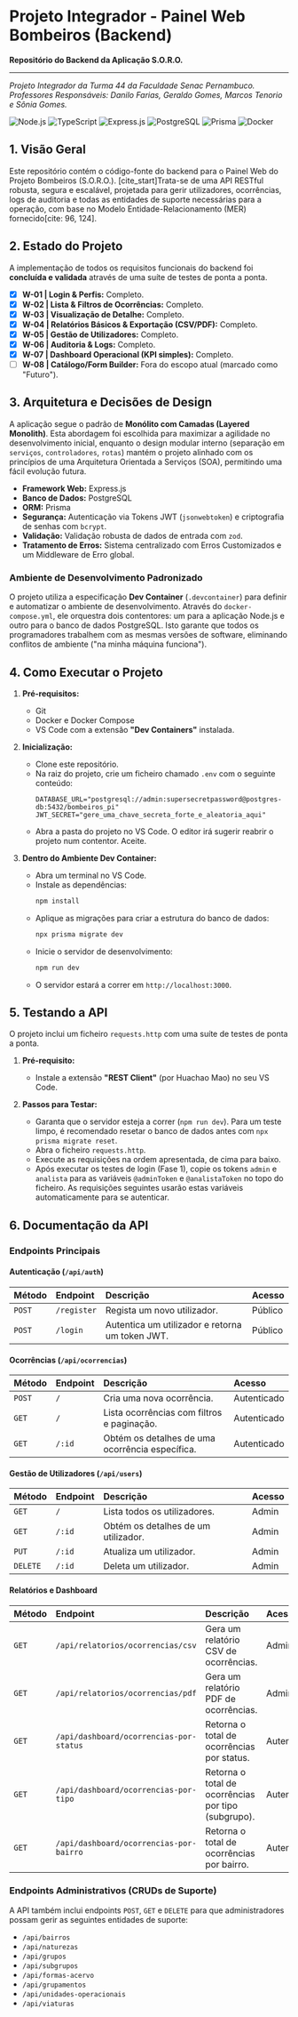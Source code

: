 # Projeto Integrador - Painel Web Bombeiros (Backend)

**Repositório do Backend da Aplicação S.O.R.O.**

---

*Projeto Integrador da Turma 44 da Faculdade Senac Pernambuco.*
*Professores Responsáveis: Danilo Farias, Geraldo Gomes, Marcos Tenorio e Sônia Gomes.*

![Node.js](https://img.shields.io/badge/Node.js-339933?style=for-the-badge&logo=nodedotjs&logoColor=white) ![TypeScript](https://img.shields.io/badge/TypeScript-3178C6?style=for-the-badge&logo=typescript&logoColor=white) ![Express.js](https://img.shields.io/badge/Express.js-000000?style=for-the-badge&logo=express&logoColor=white) ![PostgreSQL](https://img.shields.io/badge/PostgreSQL-4169E1?style=for-the-badge&logo=postgresql&logoColor=white) ![Prisma](https://img.shields.io/badge/Prisma-2D3748?style=for-the-badge&logo=prisma&logoColor=white) ![Docker](https://img.shields.io/badge/Docker-2496ED?style=for-the-badge&logo=docker&logoColor=white)

## 1. Visão Geral

Este repositório contém o código-fonte do backend para o Painel Web do Projeto Bombeiros (S.O.R.O.). [cite_start]Trata-se de uma API RESTful robusta, segura e escalável, projetada para gerir utilizadores, ocorrências, logs de auditoria e todas as entidades de suporte necessárias para a operação, com base no Modelo Entidade-Relacionamento (MER) fornecido[cite: 96, 124].

## 2. Estado do Projeto

A implementação de todos os requisitos funcionais do backend foi **concluída e validada** através de uma suíte de testes de ponta a ponta.

-   [x] **W-01 | Login & Perfis:** Completo.
-   [x] **W-02 | Lista & Filtros de Ocorrências:** Completo.
-   [x] **W-03 | Visualização de Detalhe:** Completo.
-   [x] **W-04 | Relatórios Básicos & Exportação (CSV/PDF):** Completo.
-   [x] **W-05 | Gestão de Utilizadores:** Completo.
-   [x] **W-06 | Auditoria & Logs:** Completo.
-   [x] **W-07 | Dashboard Operacional (KPI simples):** Completo.
-   [ ] **W-08 | Catálogo/Form Builder:** Fora do escopo atual (marcado como "Futuro").

## 3. Arquitetura e Decisões de Design

A aplicação segue o padrão de **Monólito com Camadas (Layered Monolith)**. Esta abordagem foi escolhida para maximizar a agilidade no desenvolvimento inicial, enquanto o design modular interno (separação em `serviços`, `controladores`, `rotas`) mantém o projeto alinhado com os princípios de uma Arquitetura Orientada a Serviços (SOA), permitindo uma fácil evolução futura.

-   **Framework Web:** Express.js
-   **Banco de Dados:** PostgreSQL
-   **ORM:** Prisma
-   **Segurança:** Autenticação via Tokens JWT (`jsonwebtoken`) e criptografia de senhas com `bcrypt`.
-   **Validação:** Validação robusta de dados de entrada com `zod`.
-   **Tratamento de Erros:** Sistema centralizado com Erros Customizados e um Middleware de Erro global.

### Ambiente de Desenvolvimento Padronizado

O projeto utiliza a especificação **Dev Container** (`.devcontainer`) para definir e automatizar o ambiente de desenvolvimento. Através do `docker-compose.yml`, ele orquestra dois contentores: um para a aplicação Node.js e outro para o banco de dados PostgreSQL. Isto garante que todos os programadores trabalhem com as mesmas versões de software, eliminando conflitos de ambiente ("na minha máquina funciona").

## 4. Como Executar o Projeto

1.  **Pré-requisitos:**
    * Git
    * Docker e Docker Compose
    * VS Code com a extensão **"Dev Containers"** instalada.

2.  **Inicialização:**
    * Clone este repositório.
    * Na raiz do projeto, crie um ficheiro chamado `.env` com o seguinte conteúdo:
        ```env
        DATABASE_URL="postgresql://admin:supersecretpassword@postgres-db:5432/bombeiros_pi"
        JWT_SECRET="gere_uma_chave_secreta_forte_e_aleatoria_aqui"
        ```
    * Abra a pasta do projeto no VS Code. O editor irá sugerir reabrir o projeto num contentor. Aceite.

3.  **Dentro do Ambiente Dev Container:**
    * Abra um terminal no VS Code.
    * Instale as dependências:
        ```bash
        npm install
        ```
    * Aplique as migrações para criar a estrutura do banco de dados:
        ```bash
        npx prisma migrate dev
        ```
    * Inicie o servidor de desenvolvimento:
        ```bash
        npm run dev
        ```
    * O servidor estará a correr em `http://localhost:3000`.

## 5. Testando a API

O projeto inclui um ficheiro `requests.http` com uma suíte de testes de ponta a ponta.

1.  **Pré-requisito:**
    * Instale a extensão **"REST Client"** (por Huachao Mao) no seu VS Code.

2.  **Passos para Testar:**
    * Garanta que o servidor esteja a correr (`npm run dev`). Para um teste limpo, é recomendado resetar o banco de dados antes com `npx prisma migrate reset`.
    * Abra o ficheiro `requests.http`.
    * Execute as requisições na ordem apresentada, de cima para baixo.
    * Após executar os testes de login (Fase 1), copie os tokens `admin` e `analista` para as variáveis `@adminToken` e `@analistaToken` no topo do ficheiro. As requisições seguintes usarão estas variáveis automaticamente para se autenticar.

## 6. Documentação da API

### Endpoints Principais

#### Autenticação (`/api/auth`)
| Método | Endpoint | Descrição | Acesso |
| :--- | :--- | :--- | :--- |
| `POST` | `/register` | Regista um novo utilizador. | Público |
| `POST` | `/login` | Autentica um utilizador e retorna um token JWT. | Público |

#### Ocorrências (`/api/ocorrencias`)
| Método | Endpoint | Descrição | Acesso |
| :--- | :--- | :--- | :--- |
| `POST` | `/` | Cria uma nova ocorrência. | Autenticado |
| `GET` | `/` | Lista ocorrências com filtros e paginação. | Autenticado |
| `GET` | `/:id` | Obtém os detalhes de uma ocorrência específica. | Autenticado |

#### Gestão de Utilizadores (`/api/users`)
| Método | Endpoint | Descrição | Acesso |
| :--- | :--- | :--- | :--- |
| `GET` | `/` | Lista todos os utilizadores. | Admin |
| `GET` | `/:id` | Obtém os detalhes de um utilizador. | Admin |
| `PUT` | `/:id` | Atualiza um utilizador. | Admin |
| `DELETE`| `/:id` | Deleta um utilizador. | Admin |

#### Relatórios e Dashboard
| Método | Endpoint | Descrição | Acesso |
| :--- | :--- | :--- | :--- |
| `GET` | `/api/relatorios/ocorrencias/csv` | Gera um relatório CSV de ocorrências. | Admin |
| `GET` | `/api/relatorios/ocorrencias/pdf` | Gera um relatório PDF de ocorrências. | Admin |
| `GET` | `/api/dashboard/ocorrencias-por-status` | Retorna o total de ocorrências por status. | Autenticado |
| `GET` | `/api/dashboard/ocorrencias-por-tipo` | Retorna o total de ocorrências por tipo (subgrupo). | Autenticado |
| `GET` | `/api/dashboard/ocorrencias-por-bairro` | Retorna o total de ocorrências por bairro. | Autenticado |

### Endpoints Administrativos (CRUDs de Suporte)
A API também inclui endpoints `POST`, `GET` e `DELETE` para que administradores possam gerir as seguintes entidades de suporte:
-   `/api/bairros`
-   `/api/naturezas`
-   `/api/grupos`
-   `/api/subgrupos`
-   `/api/formas-acervo`
-   `/api/grupamentos`
-   `/api/unidades-operacionais`
-   `/api/viaturas`
